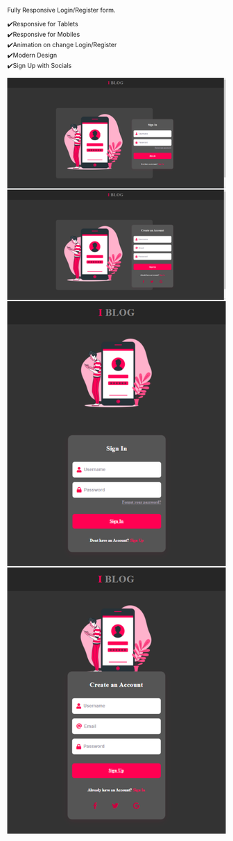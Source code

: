 Fully Responsive Login/Register form.

✔️Responsive for Tablets </br>
✔️Responsive for Mobiles </br>
✔️Animation on change Login/Register </br>
✔️Modern Design </br>
✔️Sign Up with Socials </br>

![](previewImages/first.png)
![](previewImages/second.png)
![](previewImages/third.png)
![](previewImages/fourth.png)

